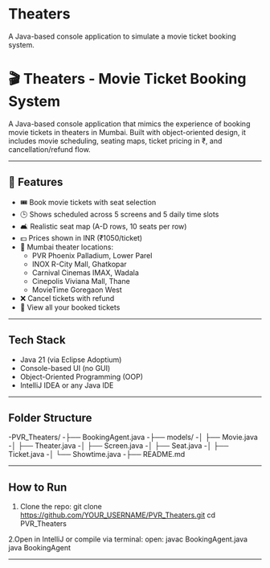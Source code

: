 # Theaters
A Java-based console application to simulate a movie ticket booking system.
# 🎬 Theaters - Movie Ticket Booking System

A Java-based console application that mimics the experience of booking movie tickets in theaters in Mumbai. Built with object-oriented design, it includes movie scheduling, seating maps, ticket pricing in ₹, and cancellation/refund flow.

---

## 🚀 Features

- 🎟️ Book movie tickets with seat selection
- 🕒 Shows scheduled across 5 screens and 5 daily time slots
- 🛋️ Realistic seat map (A-D rows, 10 seats per row)
- 💵 Prices shown in INR (₹1050/ticket)
- 📍 Mumbai theater locations:
  - PVR Phoenix Palladium, Lower Parel
  - INOX R-City Mall, Ghatkopar
  - Carnival Cinemas IMAX, Wadala
  - Cinepolis Viviana Mall, Thane
  - MovieTime Goregaon West
- ❌ Cancel tickets with refund
- 🧾 View all your booked tickets

---

##  Tech Stack

- Java 21 (via Eclipse Adoptium)
- Console-based UI (no GUI)
- Object-Oriented Programming (OOP)
- IntelliJ IDEA or any Java IDE

---

##  Folder Structure
-PVR_Theaters/
-├── BookingAgent.java
-├── models/
-│ ├── Movie.java
-│ ├── Theater.java
-│ ├── Screen.java
-│ ├── Seat.java
-│ ├── Ticket.java
-│ └── Showtime.java
-├── README.md


---

##  How to Run

1. Clone the repo:
   git clone https://github.com/YOUR_USERNAME/PVR_Theaters.git
   cd PVR_Theaters

2.Open in IntelliJ or compile via terminal:
  open:
  javac BookingAgent.java
  java BookingAgent

---

